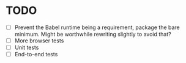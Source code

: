 # TODO

- [ ] Prevent the Babel runtime being a requirement, package the bare minimum.
Might be worthwhile rewriting slightly to avoid that?
- [ ] More browser tests
- [ ] Unit tests
- [ ] End-to-end tests
